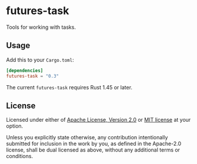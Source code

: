 # futures-task

Tools for working with tasks.

## Usage

Add this to your `Cargo.toml`:

```toml
[dependencies]
futures-task = "0.3"
```

The current `futures-task` requires Rust 1.45 or later.

## License

Licensed under either of [Apache License, Version 2.0](LICENSE-APACHE) or
[MIT license](LICENSE-MIT) at your option.

Unless you explicitly state otherwise, any contribution intentionally submitted
for inclusion in the work by you, as defined in the Apache-2.0 license, shall
be dual licensed as above, without any additional terms or conditions.

